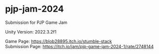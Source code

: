 # pjp-jam-2024
Submission for PJP Game Jam

Unity Version: 2022.3.2f1

Game Page: https://blob28895.itch.io/stumble-stack <br>
Submission Page: https://itch.io/jam/pjp-game-jam-2024-1/rate/2748144
